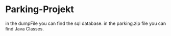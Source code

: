 # Parking-Projekt
in the dumpFile you can find the sql database.
in the parking.zip file you can find Java Classes.
